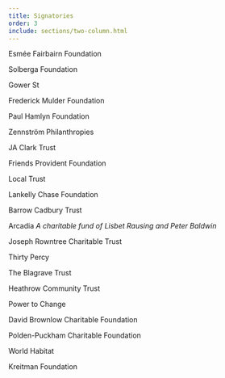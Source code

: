 ```yaml
---
title: Signatories
order: 3
include: sections/two-column.html
---
```

Esmée Fairbairn Foundation

Solberga Foundation

Gower St

Frederick Mulder Foundation

Paul Hamlyn Foundation

Zennström Philanthropies

JA Clark Trust

Friends Provident Foundation

Local Trust

Lankelly Chase Foundation

Barrow Cadbury Trust

Arcadia
_A charitable fund of Lisbet Rausing and Peter Baldwin_

Joseph Rowntree Charitable Trust

Thirty Percy

The Blagrave Trust

Heathrow Community Trust

Power to Change

David Brownlow Charitable Foundation

Polden-Puckham Charitable Foundation

World Habitat

Kreitman Foundation
